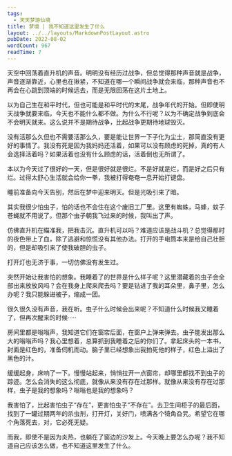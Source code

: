 ```yaml
---
tags:
  - 天天梦游仙境
title: 梦境 | 我不知道这里发生了什么
layout: ../../layouts/MarkdownPostLayout.astro
pubDate: 2022-08-02
wordCount: 967
readTime: 7
---
```

天空中回荡着直升机的声音。明明没有经历过战争，但总觉得那种声音就是战争，声音逐渐靠近，心里也在揪紧，不知道在哪一个瞬间战争就会来临，那种声音也不再会在心跳到顶端的时候远去，而是无限回荡在这片土地上。

以为自己生在和平时代，但也可能是和平时代的末尾，战争年代的开始。但即使明天战争就要来临，今天也不能什么都不做。为什么不行呢？以为不确定战争到底会不会明天就来。这么说并不是期待战争，比起战争更期待地球毁灭。

没有活那么久但也不需要活那么久，要是能让世界一下子化为尘土，那简直没有更好的事情了。我没有死是因为我妈妈还活着，如果可以没有顾虑的死掉，真的有人会选择活着吗？如果活着也没有什么顾虑的话，活着倒也无所谓了。

本以为今天过了很好的一天，但是很好就是很烂。不是好就是烂，而是好之后只有烂。过得太舒心生活就会给你一拳，我被打得奄奄一息开始打键盘。

睡前准备向今天告别，然后在梦中迎来明天。但是光吸引来了暗。

其实我很少怕虫子，怕的话也不会住在这个废旧工厂里。这里有蜘蛛，马蜂，蚊子苍蝇就不用说了。但那个虫子朝我飞过来的时候，我叫出了声。

仿佛直升机在瞄准我，把我击沉。直升机可以吗？难道应该是战斗机？总觉得那时的夜色带上了血，除了逃避和惊慌没有其他办法。打开的手电筒本来是给自己壮胆的，但是却吸引来了使我破胆的虫子。

打开灯也无济于事，一切仿佛没有发生过。

突然开始让我害怕的想象。我睡着了的世界是什么样子呢？这里潜藏着的虫子会全部出来放放风吗？会在我身上爬来爬去吗？要是钻进了我的耳朵里，鼻子里，怎么办呢？我只能躲进被子，缩成一团。

很久很久没有声音，我在听。虫子什么时候会出来呢？不知道什么时候我又睡着了，但再次醒来的时候·····

房间里都是嗡嗡声，我知道它们在窗帘后面，在窗户上弹来弹去。虫子能发出那么大的嗡嗡声吗？我心里想着，总算抓到我睡着之后的你们了。拿起床头的一本书，封面是红色的，准备伺机而动。脑子里已经想象出我拍死他的样子，红色上溢出了黑色的汁。

缓缓起身，床响了一下。慢慢站起来，悄悄拉开一点窗帘，却哪里都找不到虫子的踪迹。怎么会消失的这么彻底，就像从来没有存在过那样。就像从来没有存在过那样，虫子是我的想象吗？嗡嗡也是我的想象吗？

我害怕了，比起害怕虫子“存在”，更害怕虫子“不存在”。去卫生间柜子的最后面，找到了一罐过期两年的杀虫剂，打开灯，关好门，喷满各个犄角旮旯。希望它在哪个角落死去，对，它必死无疑。

而我，即使不是因为炎热，也躺在了窗边的沙发上。今天晚上要怎么办呢？我不知道自己应该怎么做，也不知道这里发生了什么。